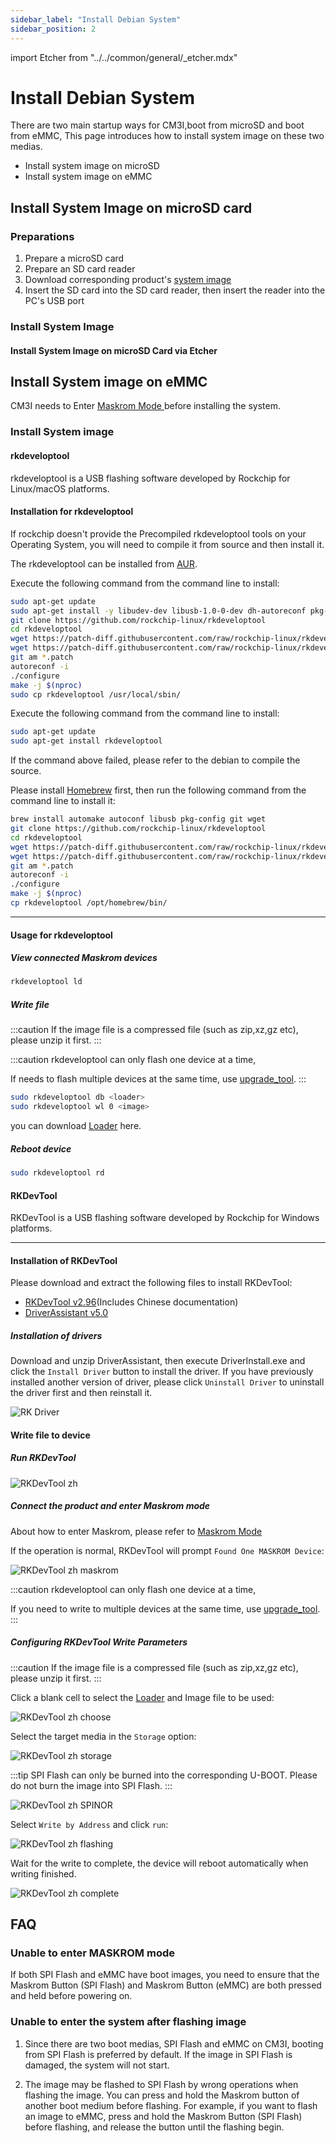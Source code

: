 ```yaml
---
sidebar_label: "Install Debian System"
sidebar_position: 2
---
```


import Etcher from "../../common/general/\_etcher.mdx"

# Install Debian System

There are two main startup ways for CM3I,boot from microSD and boot from eMMC, This page introduces how to install system image on these two medias.

- Install system image on microSD
- Install system image on eMMC

## Install System Image on microSD card

### Preparations

1. Prepare a microSD card
2. Prepare an SD card reader
3. Download corresponding product's [system image](/compute-module/images)
4. Insert the SD card into the SD card reader, then insert the reader into the PC's USB port

### Install System Image

#### Install System Image on microSD Card via Etcher

<Etcher model="cm3i" />

## Install System image on eMMC

CM3I needs to Enter [Maskrom Mode ](/compute-module/cm3i/maskrom) before installing the system.

### Install System image

<Tabs queryString="os">
<TabItem value="linux" label="Linux">

#### rkdeveloptool

rkdeveloptool is a USB flashing software developed by Rockchip for Linux/macOS platforms.

#### Installation for rkdeveloptool

If rockchip doesn't provide the Precompiled rkdeveloptool tools on your Operating System, you will need to compile it from source and then install it.

<Tabs queryString="host-os">
<TabItem value="archlinux" label="Arch Linux">

The rkdeveloptool can be installed from [AUR](https://aur.archlinux.org/packages/rkdeveloptool).

</TabItem>
<TabItem value="debian" label="Debian">

Execute the following command from the command line to install:

```bash
sudo apt-get update
sudo apt-get install -y libudev-dev libusb-1.0-0-dev dh-autoreconf pkg-config libusb-1.0 build-essential git wget
git clone https://github.com/rockchip-linux/rkdeveloptool
cd rkdeveloptool
wget https://patch-diff.githubusercontent.com/raw/rockchip-linux/rkdeveloptool/pull/73.patch
wget https://patch-diff.githubusercontent.com/raw/rockchip-linux/rkdeveloptool/pull/85.patch
git am *.patch
autoreconf -i
./configure
make -j $(nproc)
sudo cp rkdeveloptool /usr/local/sbin/
```

</TabItem>

<TabItem value="ubuntu" label="Ubuntu">

Execute the following command from the command line to install:

```bash
sudo apt-get update
sudo apt-get install rkdeveloptool
```

If the command above failed, please refer to the debian to compile the source.

</TabItem>

<TabItem value="macos" label="macOS">

Please install [Homebrew](https://brew.sh/) first, then run the following command from the command line to install it:

```bash
brew install automake autoconf libusb pkg-config git wget
git clone https://github.com/rockchip-linux/rkdeveloptool
cd rkdeveloptool
wget https://patch-diff.githubusercontent.com/raw/rockchip-linux/rkdeveloptool/pull/73.patch
wget https://patch-diff.githubusercontent.com/raw/rockchip-linux/rkdeveloptool/pull/85.patch
git am *.patch
autoreconf -i
./configure
make -j $(nproc)
cp rkdeveloptool /opt/homebrew/bin/
```

</TabItem>
</Tabs>

---

#### Usage for rkdeveloptool

##### View connected Maskrom devices

```bash
rkdeveloptool ld
```

##### Write file

:::caution
If the image file is a compressed file (such as zip,xz,gz etc), please unzip it first.
:::

:::caution
rkdeveloptool can only flash one device at a time,

If needs to flash multiple devices at the same time, use [upgrade_tool](low-level-dev/upgrade-tool).
:::

```bash
sudo rkdeveloptool db <loader>
sudo rkdeveloptool wl 0 <image>
```

you can download [Loader](loader) here.

##### Reboot device

```bash
sudo rkdeveloptool rd
```

</TabItem>
<TabItem value="windows" label="Windows">

#### RKDevTool

RKDevTool is a USB flashing software developed by Rockchip for Windows platforms.

---

#### Installation of RKDevTool

Please download and extract the following files to install RKDevTool:

- [RKDevTool v2.96](https://dl.radxa.com/tools/windows/RKDevTool_Release_v2.96_zh.zip)(Includes Chinese documentation)
- [DriverAssistant v5.0](https://dl.radxa.com/tools/windows/DriverAssitant_v5.0.zip)

##### Installation of drivers

Download and unzip DriverAssistant, then execute DriverInstall.exe and click the `Install Driver` button to install the driver.
If you have previously installed another version of driver, please click `Uninstall Driver` to uninstall the driver first and then reinstall it.

![RK Driver](/img/configuration/RK-Driver-Assistant-Install-Uninstall.webp)

#### Write file to device

##### Run RKDevTool

![RKDevTool zh](/img/configuration/rkdevtool-zh.webp)

##### Connect the product and enter Maskrom mode

About how to enter Maskrom, please refer to [Maskrom Mode ](/compute-module/cm3i/maskrom)

If the operation is normal, RKDevTool will prompt `Found One MASKROM Device`:

![RKDevTool zh maskrom](/img/configuration/rkdevtool-zh-maskrom.webp)

:::caution
rkdeveloptool can only flash one device at a time,

If you need to write to multiple devices at the same time, use [upgrade_tool](low-level-dev/upgrade-tool).
:::

##### Configuring RKDevTool Write Parameters

:::caution
If the image file is a compressed file (such as zip,xz,gz etc), please unzip it first.
:::

Click a blank cell to select the [Loader](loader) and Image file to be used:

![RKDevTool zh choose](/img/configuration/rkdevtool-zh-choose.webp)

Select the target media in the `Storage` option:

<Tabs queryString="storage">
<TabItem value="emmc" label="eMMC">

![RKDevTool zh storage](/img/configuration/rkdevtool-zh-storage.webp)

</TabItem>
<TabItem value="spi" label="SPINOR">

:::tip
SPI Flash can only be burned into the corresponding U-BOOT. Please do not burn the image into SPI Flash.
:::

![RKDevTool zh SPINOR](/img/configuration/rkdevtool-zh-spinor.webp)

</TabItem>
</Tabs>

Select `Write by Address` and click `run`:

![RKDevTool zh flashing](/img/configuration/rkdevtool-zh-flashing.webp)

Wait for the write to complete, the device will reboot automatically when writing finished.

![RKDevTool zh complete](/img/configuration/rkdevtool-zh-complete.webp)

</TabItem>
</Tabs>

## FAQ

### Unable to enter MASKROM mode

If both SPI Flash and eMMC have boot images, you need to ensure that the Maskrom Button (SPI Flash) and Maskrom Button (eMMC) are both pressed and held before powering on.

### Unable to enter the system after flashing image

1. Since there are two boot medias, SPI Flash and eMMC on CM3I, booting from SPI Flash is preferred by default. If the image in SPI Flash is damaged, the system will not start.

2. The image may be flashed to SPI Flash by wrong operations when flashing the image. You can press and hold the Maskrom button of another boot medium before flashing. For example, if you want to flash an image to eMMC, press and hold the Maskrom Button (SPI Flash) before flashing, and release the button until the flashing begin.
